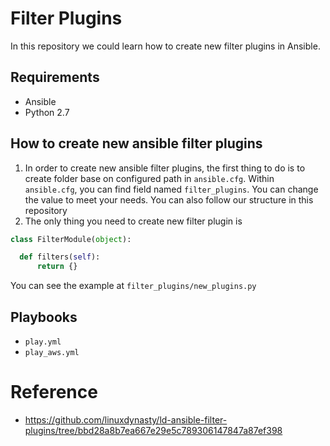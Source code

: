 # Filter Plugins

In this repository we could learn how to create new filter plugins in Ansible.

## Requirements
* Ansible
* Python 2.7

## How to create new ansible filter plugins

1. In order to create new ansible filter plugins, the first thing to do is to create folder base on configured path in `ansible.cfg`.
  Within `ansible.cfg`, you can find field named `filter_plugins`. You can change the value to meet your needs. 
  You can also follow our structure in this repository
2. The only thing you need to create new filter plugin is
  ``` Python
  class FilterModule(object):

    def filters(self):
        return {}
  ```
  You can see the example at `filter_plugins/new_plugins.py`

## Playbooks
* `play.yml`
* `play_aws.yml`

# Reference
* https://github.com/linuxdynasty/ld-ansible-filter-plugins/tree/bbd28a8b7ea667e29e5c789306147847a87ef398
